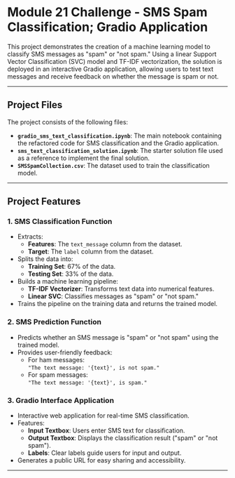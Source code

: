 # Module 21 Challenge - SMS Spam Classification; Gradio Application

This project demonstrates the creation of a machine learning model to classify SMS messages as "spam" or "not spam." Using a linear Support Vector Classification (SVC) model and TF-IDF vectorization, the solution is deployed in an interactive Gradio application, allowing users to test text messages and receive feedback on whether the message is spam or not.

---

## Project Files

The project consists of the following files:
- **`gradio_sms_text_classification.ipynb`**: The main notebook containing the refactored code for SMS classification and the Gradio application.
- **`sms_text_classification_solution.ipynb`**: The starter solution file used as a reference to implement the final solution.
- **`SMSSpamCollection.csv`**: The dataset used to train the classification model.

---

## Project Features

### 1. SMS Classification Function
- Extracts:
  - **Features**: The `text_message` column from the dataset.
  - **Target**: The `label` column from the dataset.
- Splits the data into:
  - **Training Set**: 67% of the data.
  - **Testing Set**: 33% of the data.
- Builds a machine learning pipeline:
  - **TF-IDF Vectorizer**: Transforms text data into numerical features.
  - **Linear SVC**: Classifies messages as "spam" or "not spam."
- Trains the pipeline on the training data and returns the trained model.

### 2. SMS Prediction Function
- Predicts whether an SMS message is "spam" or "not spam" using the trained model.
- Provides user-friendly feedback:
  - For ham messages:  
    `"The text message: '{text}', is not spam."`
  - For spam messages:  
    `"The text message: '{text}', is spam."`

### 3. Gradio Interface Application
- Interactive web application for real-time SMS classification.
- Features:
  - **Input Textbox**: Users enter SMS text for classification.
  - **Output Textbox**: Displays the classification result ("spam" or "not spam").
  - **Labels**: Clear labels guide users for input and output.
- Generates a public URL for easy sharing and accessibility.

---
